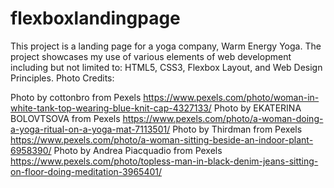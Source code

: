 # flexboxlandingpage

This project is a landing page for a yoga company, Warm Energy Yoga. The project showcases my use of various elements of web development including but not limited to: HTML5, CSS3, Flexbox Layout, and Web Design Principles.
Photo Credits:

Photo by cottonbro from Pexels
https://www.pexels.com/photo/woman-in-white-tank-top-wearing-blue-knit-cap-4327133/
Photo by EKATERINA BOLOVTSOVA from Pexels
https://www.pexels.com/photo/a-woman-doing-a-yoga-ritual-on-a-yoga-mat-7113501/
Photo by Thirdman from Pexels
https://www.pexels.com/photo/a-woman-sitting-beside-an-indoor-plant-6958390/
Photo by Andrea Piacquadio from Pexels
https://www.pexels.com/photo/topless-man-in-black-denim-jeans-sitting-on-floor-doing-meditation-3965401/
